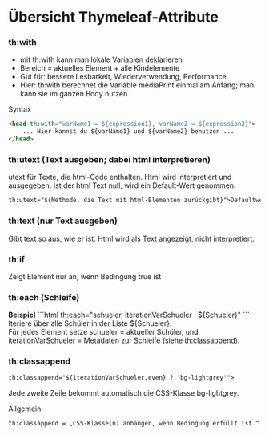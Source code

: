 # Übersicht Thymeleaf-Attribute

### th:with
+ mit th:with kann man lokale Variablen deklarieren
+ Bereich = aktuelles Element + alle Kindelemente
+ Gut für: bessere Lesbarkeit, Wiederverwendung, Performance
+ Hier: th:with berechnet die Variable mediaPrint einmal am Anfang; man kann sie im ganzen Body nutzen

Syntax<br>
```html
<head th:with="varName1 = ${expression1}, varName2 = ${expression2}">
    ... Hier kannst du ${varName1} und ${varName2} benutzen ...
</head>
```

### th:utext (Text ausgeben; dabei html interpretieren)
utext für Texte, die html-Code enthalten. Html wird interpretiert und ausgegeben. Ist der html Text null, wird ein Default-Wert genommen:<br>
```html
th:utext="${Methode, die Text mit html-Elementen zurückgibt}">Defaultwert, falls leer
```

### th:text (nur Text ausgeben)
Gibt text so aus, wie er ist. Html wird als Text angezeigt, nicht interpretiert.

### th:if
Zeigt Element nur an, wenn Bedingung true ist

### th:each (Schleife)
**Beispiel**
´´´html
th:each="schueler, iterationVarSchueler : ${Schueler}"
´´´
Iteriere über alle Schüler in der Liste ${Schueler}. <br>
Für jedes Element setze schueler = aktueller Schüler, und iterationVarSchueler = Metadaten zur Schleife (siehe th:classappend).


### th:classappend
```html
th:classappend="${iterationVarSchueler.even} ? 'bg-lightgrey'">
```
Jede zweite Zeile bekommt automatisch die CSS-Klasse bg-lightgrey.

Allgemein:<br>
```html
th:classappend = „CSS-Klasse(n) anhängen, wenn Bedingung erfüllt ist.“
```




